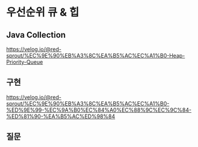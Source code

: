 # 우선순위 큐 & 힙
## Java Collection
https://velog.io/@red-sprout/%EC%9E%90%EB%A3%8C%EA%B5%AC%EC%A1%B0-Heap-Priority-Queue

## 구현
https://velog.io/@red-sprout/%EC%9E%90%EB%A3%8C%EA%B5%AC%EC%A1%B0-%ED%9E%99-%EC%9A%B0%EC%84%A0%EC%88%9C%EC%9C%84-%ED%81%90-%EA%B5%AC%ED%98%84

## 질문
